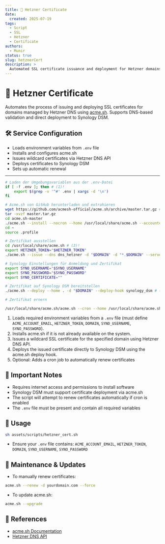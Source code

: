 ```yaml
---
title: 🔐 Hetzner Certificate
date:
  created: 2025-07-19
tags:
  - Script
  - SSL
  - Hetzner
  - Certificate
authors:
  - Munir
status: true
slug: hetznerCert
description: >
  Automated SSL certificate issuance and deployment for Hetzner domains using acme.sh and Synology DSM.
---
```


# 🔐 Hetzner Certificate

Automates the process of issuing and deploying SSL certificates for domains managed by Hetzner DNS using [acme.sh](https://github.com/acmesh-official/acme.sh). Supports DNS-based validation and direct deployment to Synology DSM.

<!-- more -->

## 🛠️ Service Configuration

- Loads environment variables from `.env` file
- Installs and configures acme.sh
- Issues wildcard certificates via Hetzner DNS API
- Deploys certificates to Synology DSM
- Sets up automatic renewal

---

```sh linenums="1" title="hetzner.sh"
# Laden der Umgebungsvariablen aus der .env-Datei
if [ -f .env ]; then # (1)!
    export $(grep -v '^#' .env | xargs -d '\n')
fi

# Acme.sh von GitHub herunterladen und extrahieren
wget https://github.com/acmesh-official/acme.sh/archive/master.tar.gz # (2)!
tar -xvzf master.tar.gz
cd acme.sh-master
./acme.sh --install --nocron --home /usr/local/share/acme.sh --accountemail "$ACME_ACCOUNT_EMAIL"
cd ~
source .profile

# Zertifikat ausstellen
cd /usr/local/share/acme.sh # (3)!
export HETZNER_TOKEN="$HETZNER_TOKEN"
./acme.sh --issue --dns dns_hetzner -d "$DOMAIN" -d "*.$DOMAIN" --server letsencrypt

# Synology Einstellungen für Anmeldung und Zertifikat
export SYNO_USERNAME="$SYNO_USERNAME"
export SYNO_PASSWORD="$SYNO_PASSWORD"
export SYNO_CERTIFICATE=""

# Zertifikat auf Synology DSM bereitstellen
./acme.sh --deploy --home . -d "$DOMAIN" --deploy-hook synology_dsm # (4)!

# Zertifikat ernern 

/usr/local/share/acme.sh/acme.sh --cron --home /usr/local/share/acme.sh/ # (5)!
```

1. Loads required environment variables from a `.env` file (must define `ACME_ACCOUNT_EMAIL`, `HETZNER_TOKEN`, `DOMAIN`, `SYNO_USERNAME`, `SYNO_PASSWORD`).
2. Installs acme.sh if it is not already available on the system.
3. Issues a wildcard SSL certificate for the specified domain using Hetzner DNS API.
4. Deploys the issued certificate directly to Synology DSM using the acme.sh deploy hook.
5. Optional: Adds a cron job to automatically renew certificates

## 🔐 Important Notes

- Requires internet access and permissions to install software
- Synology DSM must support certificate deployment via acme.sh
- The script will attempt to renew certificates automatically if cron is enabled
- The `.env` file must be present and contain all required variables

## 🚀 Usage

```bash
sh assets/scripts/hetzner_cert.sh
```

- Ensure your `.env` file contains: `ACME_ACCOUNT_EMAIL`, `HETZNER_TOKEN`, `DOMAIN`, `SYNO_USERNAME`, `SYNO_PASSWORD`

## 🔄 Maintenance & Updates

- To manually renew certificates:
```bash
acme.sh --renew -d yourdomain.com --force
```
- To update acme.sh:
```bash
acme.sh --upgrade
```

## 🔗 References

- [acme.sh Documentation](https://github.com/acmesh-official/acme.sh)
- [Hetzner DNS API](https://dns.hetzner.com/api-docs) 
